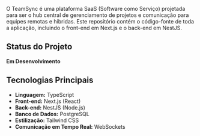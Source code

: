 O TeamSync é uma plataforma SaaS (Software como Serviço) projetada para ser o hub central de gerenciamento de projetos e comunicação para equipes remotas e híbridas. Este repositório contém o código-fonte de toda a aplicação, incluindo o front-end em Next.js e o back-end em NestJS.

## Status do Projeto

**Em Desenvolvimento**

## Tecnologias Principais

-   **Linguagem:** TypeScript
-   **Front-end:** Next.js (React)
-   **Back-end:** NestJS (Node.js)
-   **Banco de Dados:** PostgreSQL
-   **Estilização:** Tailwind CSS
-   **Comunicação em Tempo Real:** WebSockets